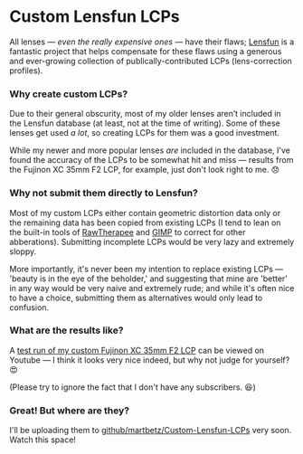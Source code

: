
# Custom Lensfun LCPs #

All lenses — _even the really expensive ones_ — have their flaws; [Lensfun](https://github.com/lensfun/lensfun) is a fantastic project that helps compensate for these flaws using a generous and ever-growing collection of publically-contributed LCPs (lens-correction profiles).

### Why create custom LCPs? ###

Due to their general obscurity, most of my older lenses aren’t included in the Lensfun database (at least, not at the time of writing). Some of these lenses get used _a lot_, so creating LCPs for them was a good investment.

While my newer and more popular lenses _are_ included in the database, I've found the accuracy of the LCPs to be somewhat hit and miss — results from the Fujinon XC 35mm F2 LCP, for example, just don't look right to me. 😞

### Why not submit them directly to Lensfun? ###

Most of my custom LCPs either contain geometric distortion data only or the remaining data has been copied from existing LCPs (I tend to lean on the built-in tools of [RawTherapee](https://github.com/Beep6581/RawTherapee) and [GIMP](https://github.com/GNOME/gimp) to correct for other abberations). Submitting incomplete LCPs would be very lazy and extremely sloppy.

More importantly, it's never been my intention to replace existing LCPs — 'beauty is in the eye of the beholder,' and suggesting that mine are 'better' in any way would be very naive and extremely rude; and while it's often nice to have a choice, submitting them as alternatives would only lead to confusion.

### What are the results like? ###

A [test run of my custom Fujinon XC 35mm F2 LCP](https://youtu.be/r3FstrYvvno) can be viewed on Youtube — I think it looks very nice indeed, but why not judge for yourself? 😍




(Please try to ignore the fact that I don't have any subscribers. 😆)

### Great! But where are they? ###

I'll be uploading them to [github/martbetz/Custom-Lensfun-LCPs](https://github.com/martbetz/Custom-Lensfun-LCPs) very soon. Watch this space!
